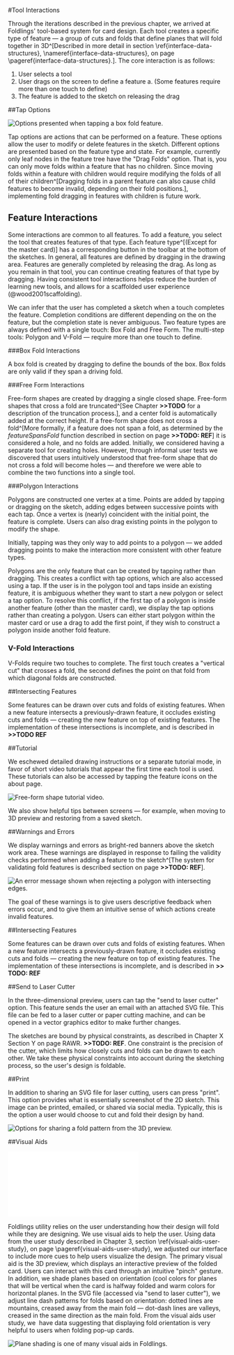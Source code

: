 #Tool Interactions

Through the iterations described in the previous chapter, we arrived at Foldlings' tool-based system for card design.  Each tool creates a specific type of feature — a group of cuts and folds that define planes that will fold together in 3D^[Described in more detail in section \ref{interface-data-structures}, \nameref{interface-data-structures}, on page \pageref{interface-data-structures}.].  The core interaction is as follows:

1. User selects a tool
2. User drags on the screen to define a feature
	a. (Some features require more than one touch to define)
3. The feature is added to the sketch on releasing the drag

##Tap Options

![Options presented when tapping a box fold feature.](figures/32_UI_Tool_Interactions/tap-options.png)

Tap options are actions that can be performed on a feature.  These options allow the user to modify or delete features in the sketch.  Different options are presented based on the feature type and state.  For example, currently only leaf nodes in the feature tree have the "Drag Folds" option.  That is, you can only move folds within a feature that has no children.  Since moving folds within a feature with children would require modifying the folds of all of their children^[Dragging folds in a parent feature can also cause child features to become invalid, depending on their fold positions.], implementing fold dragging in features with children is future work.

## Feature Interactions

Some interactions are common to all features.  To add a feature, you select the tool that creates features of that type.  Each feature type^[(Except for the master card)] has a corresponding button in the toolbar at the bottom of the sketches.  In general, all features are defined by dragging in the drawing area.  Features are generally completed by releasing the drag.  As long as you remain in that tool, you can continue creating features of that type by dragging.  Having consistent tool interactions helps reduce the burden of learning new tools, and allows for a scaffolded user experience (@wood2001scaffolding). 

We can infer that the user has completed a sketch when a touch completes the feature.  Completion conditions are different depending on the on the feature, but the completion state is never ambiguous.  Two feature types are always defined with a single touch: Box Fold and Free Form.  The multi-step tools: Polygon and V-Fold — require more than one touch to define.


###Box Fold Interactions

A box fold is created by dragging to define the bounds of the box.  Box folds are only valid if they span a driving fold.

###Free Form Interactions

Free-form shapes are created by dragging a single closed shape.  Free-form shapes that cross a fold are truncated^[See Chapter **>>TODO** for a description of the truncation process.], and a center fold is automatically added at the correct height.  If a free-form shape does not cross a fold^[More formally, if a feature does not span a fold, as determined by the _featureSpansFold_ function described in section on page **>>TODO: REF**] it is considered a hole, and no folds are added.  Initially, we considered having a separate tool for creating holes.  However, through informal user tests we discovered that users intuitively understood that free-form shape that do not cross a fold will become holes — and therefore we were able to combine the two functions into a single tool.

###Polygon Interactions

Polygons are constructed one vertex at a time.  Points are added by tapping or dragging on the sketch, adding edges between successive points with each tap.  Once a vertex is (nearly) coincident with the initial point, the feature is complete.  Users can also drag existing points in the polygon to modify the shape.

Initially, tapping was they only way to add points to a polygon — we added dragging points to make the interaction more consistent with other feature types.  

Polygons are the only feature that can be created by tapping rather than dragging.  This creates a conflict with tap options, which are also accessed using a tap.  If the user is in the polygon tool and taps inside an existing feature, it is ambiguous whether they want to start a new polygon or select a tap option. To resolve this conflict, if the first tap of a polygon is inside another feature (other than the master card), we display the tap options rather than creating a polygon.  Users can either start polygon within the master card or use a drag to add the first point, if they wish to construct a polygon inside another fold feature.

### V-Fold Interactions

V-Folds require two touches to complete.  The first touch creates a "vertical cut" that crosses a fold, the second defines the point on that fold from which diagonal folds are constructed.

##Intersecting Features

Some features can be drawn over cuts and folds of existing features.  When a new feature intersects a previously-drawn feature, it occludes existing cuts and folds — creating the new feature on top of existing features.  The implementation of these intersections is incomplete, and is described in **>>TODO REF**

##Tutorial

We eschewed detailed drawing instructions or a separate tutorial mode, in favor of short video tutorials that appear the first time each tool is used.  These tutorials can also be accessed by tapping the feature icons on the about page.

![Free-form shape tutorial video.](figures/32_UI_Tool_Interactions/tutorial_step_one_two.png)

We also show helpful tips between screens — for example, when moving to 3D preview and restoring from a saved sketch.  

##Warnings and Errors

We display warnings and errors as bright-red banners above the sketch work area. These warnings are displayed in response to failing the validity checks performed when adding a feature to the sketch^[The system for validating fold features is described section on page **>>TODO: REF**].

![An error message shown when rejecting a polygon with intersecting edges.](figures/32_UI_Tool_Interactions/error_message.png)

The goal of these warnings is to give users descriptive feedback when errors occur, and to give them an intuitive sense of which actions create invalid features.

##Intersecting Features

Some features can be drawn over cuts and folds of existing features.  When a new feature intersects a previously-drawn feature, it occludes existing cuts and folds — creating the new feature on top of existing features.  The implementation of these intersections is incomplete, and is described in **>> TODO: REF**

##Send to Laser Cutter

In the three-dimensional preview, users can tap the "send to laser cutter" option.  This feature sends the user an email with an attached SVG file.  This file can be fed to a laser cutter or paper cutting machine, and can be opened in a vector graphics editor to make further changes.

The sketches are bound by physical constraints, as described in Chapter X Section Y on page RAWR. **>>TODO: REF**.  One constraint is the precision of the cutter, which limits how closely cuts and folds can be drawn to each other.  We take these physical constraints into account during the sketching process, so the user's design is foldable.

##Print

In addition to sharing an SVG file for laser cutting, users can press "print".  This option provides what is essentially screenshot of the 2D sketch.  This image can be printed, emailed, or shared via social media.  Typically, this is the option a user would choose to cut and fold their design by hand.

![Options for sharing a fold pattern from the 3D preview.](figures/32_UI_Tool_Interactions/3d-share.png)

##Visual Aids

![Line patterns in SVG export](figures/32_UI_Tool_Interactions/dot-dash.pdf)

Foldlings utility relies on the user understanding how their design will fold while they are designing.  We use visual aids to help the user.  Using data from the user study described in Chapter 3, section \ref{visual-aids-user-study}, on page  \pageref{visual-aids-user-study}, we adjusted our interface to include more cues to help users visualize the design.  The primary visual aid is the 3D preview, which displays an interactive preview of the folded card.  Users can interact with this card through an intuitive "pinch" gesture.  In addition, we shade planes based on orientation (cool colors for planes that will be vertical when the card is halfway folded and warm colors for horizontal planes.  In the SVG file (accessed via "send to laser cutter"), we adjust line dash patterns for folds based on orientation: dotted lines are mountains, creased away from the main fold — dot-dash lines are valleys, creased in the same direction as the main fold.  From the visual aids user study, we  have data suggesting that displaying fold orientation is very helpful to users when folding pop-up cards.

![Plane shading is one of many visual aids in Foldlings.](figures/32_UI_Tool_Interactions/currentInterface.png)
